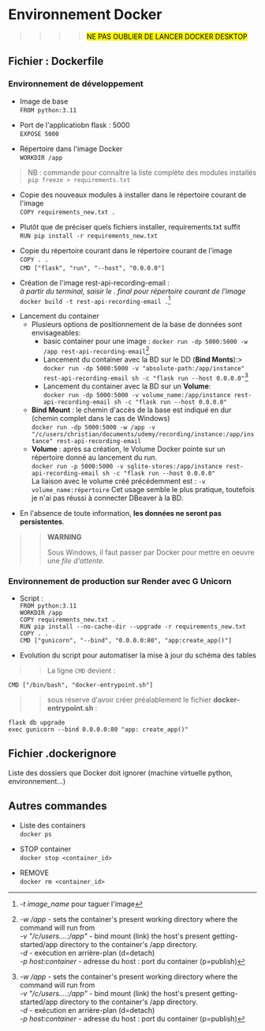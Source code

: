 # Environnement Docker

>>>><mark>NE PAS OUBLIER DE LANCER DOCKER DESKTOP</mark>

## Fichier : Dockerfile

### Environnement de développement

* Image de base\
```FROM python:3.11```
>
* Port de l'applicatiobn flask : 5000\
```EXPOSE 5000```
>
* Répertoire dans l'image Docker\
```WORKDIR /app```
>
>NB : commande pour connaître la liste complète des modules installés\
```pip freeze > requirements.txt```

* Copie des nouveaux modules à installer  dans le répertoire courant de l'image\
```COPY requirements_new.txt .```
>
* Plutôt que de préciser quels fichiers installer, requirements.txt suffit\
```RUN pip install -r requirements_new.txt```
>
* Copie du répertoire courant dans le répertoire courant de l'image\
```COPY . .```\
```CMD ["flask", "run", "--host", "0.0.0.0"]```
>
* Création de l'image rest-api-recording-email :  
  *à partir du terminal, saisir le . final pour répertoire courant de l'image*  
```docker build -t rest-api-recording-email .```[^1]
>
* Lancement du container
  * Plusieurs options de positionnement de la base de données sont envisageables:
    * basic container pour une image :
```docker run -dp 5000:5000 -w /app rest-api-recording-email```[^2]
    * Lancement du container avec la BD sur le DD (**Bind Monts**):>  
```docker run -dp 5000:5000 -v "absolute-path:/app/instance" rest-api-recording-email sh -c "flask run --host 0.0.0.0"```[^2]
    * Lancement du container avec la BD sur un **Volume**:  
```docker run -dp 5000:5000 -v volume_name:/app/instance rest-api-recording-email sh -c "flask run --host 0.0.0.0"```
  * **Bind Mount** : le chemin d'accès de la base est indiqué en dur (chemin complet
dans le cas de Windows)  
```docker run -dp 5000:5000 -w /app -v "/c/users/christian/documents/udemy/recording/instance:/app/instance" rest-api-recording-email```
  * **Volume** : après sa création, le Volume Docker pointe sur un répertoire donné au lancement du run.  
```docker run -p 5000:5000 -v sqlite-stores:/app/instance rest-api-recording-email sh -c "flask run --host 0.0.0.0"```\
La liaison avec le volume créé précédemment est : ```-v volume_name:répertoire```
Cet usage semble le plus pratique, toutefois je n'ai pas réussi à connecter
DBeaver à la BD.
>
* En l'absence de toute information, **les données ne seront pas persistentes**.
>>
>>**WARNING**
>>
>> Sous Windows, il faut passer par Docker pour mettre en oeuvre une *file d'attente*.

### Environnement de production sur Render avec G Unicorn

* Script :\
```FROM python:3.11```\
```WORKDIR /app```\
```COPY requirements_new.txt .```\
```RUN pip install --no-cache-dir --upgrade -r requirements_new.txt```\
```COPY . .```\
```CMD ["gunicorn", "--bind", "0.0.0.0:80", "app:create_app()"]```

* Evolution du script pour automatiser la mise à jour du schéma des tables
>>
>>La ligne ```CMD``` devient :
>>
```CMD ["/bin/bash", "docker-entrypoint.sh"]```
>>
>>sous réserve d'avoir créer préalablement le fichier **docker-entrypoint.sh** :
>>
```flask db upgrade```\
```exec gunicorn --bind 0.0.0.0:80 "app: create_app()"```
>>
[^1]: *-t image_name* pour taguer l'image

[^2]: *-w /app* - sets the container's present working directory where the command will run from  
*-v "/c/users....:/app"* - bind mount (link) the host's present getting-started/app directory to the container's /app directory.  
*-d* - exécution en arrière-plan (d=detach)  
*-p host:container* - adresse du host : port du container (p=publish)

## Fichier .dockerignore

Liste des dossiers que Docker doit ignorer (machine virtuelle python, environnement...)

## Autres commandes

* Liste des containers\
```docker ps```
>
* STOP container\
```docker stop <container_id>```
>
* REMOVE\
```docker rm <container_id>```

